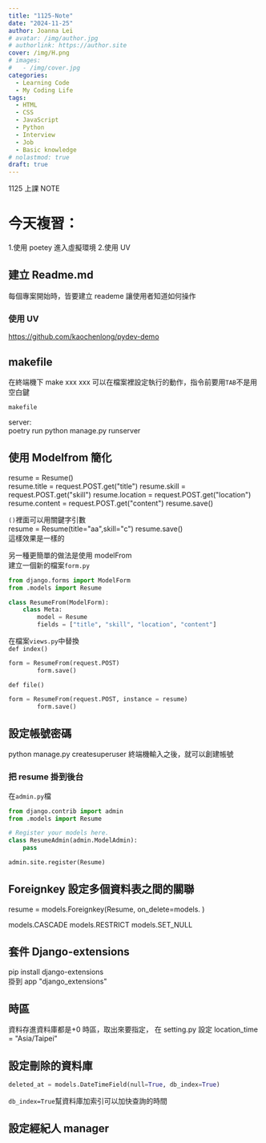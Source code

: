 ```yaml
---
title: "1125-Note"
date: "2024-11-25"
author: Joanna Lei
# avatar: /img/author.jpg
# authorlink: https://author.site
cover: /img/H.png
# images:
#   - /img/cover.jpg
categories:
  - Learning Code
  - My Coding Life
tags:
  - HTML
  - CSS
  - JavaScript
  - Python
  - Interview
  - Job
  - Basic knowledge
# nolastmod: true
draft: true
---
```


1125 上課 NOTE

<!--more-->

# 今天複習：

1.使用 poetey 進入虛擬環境 2.使用 UV

## 建立 Readme.md

每個專案開始時，皆要建立 reademe 讓使用者知道如何操作

### 使用 UV

https://github.com/kaochenlong/pydev-demo

## makefile

在終端機下 make xxx
xxx 可以在檔案裡設定執行的動作，指令前要用`TAB`不是用空白鍵

`makefile`

server:  
 poetry run python manage.py runserver

## 使用 Modelfrom 簡化

resume = Resume()  
resume.title = request.POST.get("title")
resume.skill = request.POST.get("skill")
resume.location = request.POST.get("location")
resume.content = request.POST.get("content")
resume.save()

`()`裡面可以用關鍵字引數  
resume = Resume(title="aa",skill="c")
resume.save()  
這樣效果是一樣的

另一種更簡單的做法是使用 modelFrom  
建立一個新的檔案`form.py`

```py
from django.forms import ModelForm
from .models import Resume

class ResumeFrom(ModelForm):
    class Meta:
        model = Resume
        fields = ["title", "skill", "location", "content"]
```

在檔案`views.py`中替換  
`def index()`

```py
form = ResumeFrom(request.POST)
        form.save()
```

`def file()`

```py
form = ResumeFrom(request.POST, instance = resume)
        form.save()
```

## 設定帳號密碼

python manage.py createsuperuser
終端機輸入之後，就可以創建帳號

### 把 resume 掛到後台

在`admin.py`檔

```py
from django.contrib import admin
from .models import Resume

# Register your models here.
class ResumeAdmin(admin.ModelAdmin):
    pass

admin.site.register(Resume)
```

## Foreignkey 設定多個資料表之間的關聯

resume = models.Foreignkey(Resume, on_delete=models. )

models.CASCADE
models.RESTRICT
models.SET_NULL

## 套件 Django-extensions

pip install django-extensions  
掛到 app "django_extensions"

## 時區

資料存進資料庫都是+0 時區，取出來要指定，
在 setting.py 設定
location_time = "Asia/Taipei"

## 設定刪除的資料庫

```py
deleted_at = models.DateTimeField(null=True, db_index=True)
```

`db_index=True`幫資料庫加索引可以加快查詢的時間

## 設定經紀人 manager

